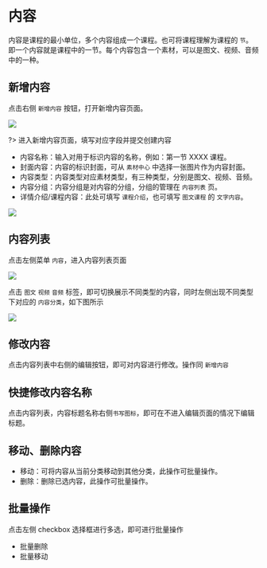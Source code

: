 # 内容

内容是课程的最小单位，多个内容组成一个课程。也可将课程理解为课程的 `节`。即一个内容就是课程中的一节。每个内容包含一个素材，可以是图文、视频、音频中的一种。

## 新增内容

点击右侧 `新增内容` 按钮，打开新增内容页面。

<img bor src="https://tx-file.hewoxue.com/help/help4.png">

?> 进入新增内容页面，填写对应字段并提交创建内容

- 内容名称：输入对用于标识内容的名称，例如：第一节 XXXX 课程。
- 封面内容：内容的标识封面，可从 `素材中心` 中选择一张图片作为内容封面。
- 内容类型：内容类型对应素材类型，有三种类型，分别是图文、视频、音频。
- 内容分组：内容分组是对内容的分组，分组的管理在 `内容列表` 页。
- 详情介绍/课程内容：此处可填写 `课程介绍`，也可填写 `图文课程` 的 `文字内容`。

<img bor src="https://tx-file.hewoxue.com/help/help5.png">

## 内容列表

点击左侧菜单 `内容`，进入内容列表页面

<img bor src="https://tx-file.hewoxue.com/help/help3.png?v3">

点击 `图文` `视频` `音频` 标签，即可切换展示不同类型的内容，同时左侧出现不同类型下对应的 `内容分类`，如下图所示

<img bor src="https://tx-file.hewoxue.com/help/help6.png">

## 修改内容

点击内容列表中右侧的编辑按钮，即可对内容进行修改。操作同 `新增内容`
## 快捷修改内容名称

点击内容列表，内容标题名称右侧`书写图标`，即可在不进入编辑页面的情况下编辑标题。

## 移动、删除内容

- 移动：可将内容从当前分类移动到其他分类，此操作可批量操作。
- 删除：删除已选内容，此操作可批量操作。

## 批量操作

点击左侧 checkbox 选择框进行多选，即可进行批量操作
- 批量删除
- 批量移动

